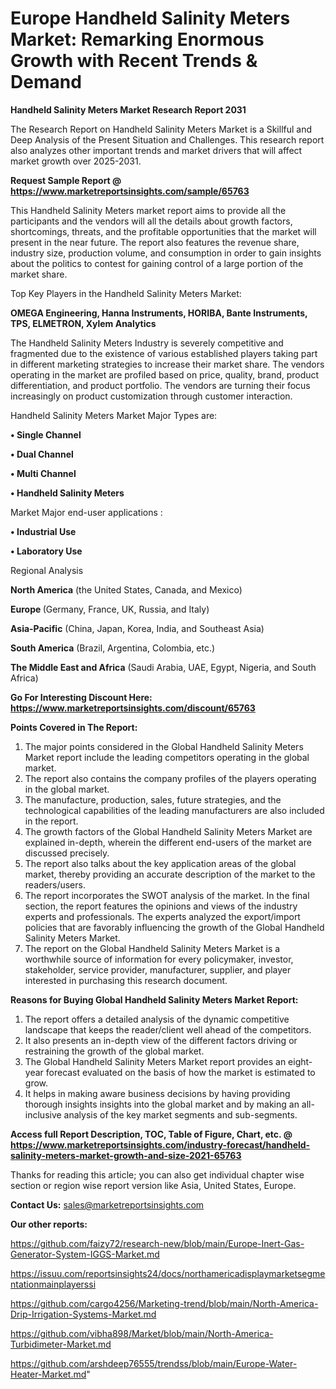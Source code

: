 # Europe Handheld Salinity Meters Market: Remarking Enormous Growth with Recent Trends & Demand

<strong>Handheld Salinity Meters Market Research Report 2031</strong>

The Research Report on Handheld Salinity Meters Market is a Skillful and Deep Analysis of the Present Situation and Challenges. This research report also analyzes other important trends and market drivers that will affect market growth over 2025-2031.

<strong>Request Sample Report @ <a href=https://www.marketreportsinsights.com/sample/65763>https://www.marketreportsinsights.com/sample/65763</a></strong>

This Handheld Salinity Meters market report aims to provide all the participants and the vendors will all the details about growth factors, shortcomings, threats, and the profitable opportunities that the market will present in the near future. The report also features the revenue share, industry size, production volume, and consumption in order to gain insights about the politics to contest for gaining control of a large portion of the market share.

Top Key Players in the Handheld Salinity Meters Market:

<strong>OMEGA Engineering, Hanna Instruments, HORIBA, Bante Instruments, TPS, ELMETRON, Xylem Analytics</strong>

The Handheld Salinity Meters Industry is severely competitive and fragmented due to the existence of various established players taking part in different marketing strategies to increase their market share. The vendors operating in the market are profiled based on price, quality, brand, product differentiation, and product portfolio. The vendors are turning their focus increasingly on product customization through customer interaction.

Handheld Salinity Meters Market Major Types are:

<strong>• Single Channel

• Dual Channel

• Multi Channel

• Handheld Salinity Meters</strong>

Market Major end-user applications :

<strong>• Industrial Use

• Laboratory Use</strong>

Regional Analysis

</u><strong><b>North America</b></strong> (the United States, Canada, and Mexico)

<strong><b>Europe </b></strong>(Germany, France, UK, Russia, and Italy)

<strong><b>Asia-Pacific</b></strong> (China, Japan, Korea, India, and Southeast Asia)

<strong><b>South America</b></strong> (Brazil, Argentina, Colombia, etc.)

<strong><b>The Middle East and Africa</b></strong> (Saudi Arabia, UAE, Egypt, Nigeria, and South Africa)

<strong>Go For Interesting Discount Here: <a href=https://www.marketreportsinsights.com/discount/65763>https://www.marketreportsinsights.com/discount/65763</a></strong>

<strong>Points Covered in The Report:</strong>
<ol>
  <li>The major points considered in the Global Handheld Salinity Meters Market report include the leading competitors operating in the global market.</li>
  <li>The report also contains the company profiles of the players operating in the global market.</li>
  <li>The manufacture, production, sales, future strategies, and the technological capabilities of the leading manufacturers are also included in the report.</li>
  <li>The growth factors of the Global Handheld Salinity Meters Market are explained in-depth, wherein the different end-users of the market are discussed precisely.</li>
  <li>The report also talks about the key application areas of the global market, thereby providing an accurate description of the market to the readers/users.</li>
  <li>The report incorporates the SWOT analysis of the market. In the final section, the report features the opinions and views of the industry experts and professionals. The experts analyzed the export/import policies that are favorably influencing the growth of the Global Handheld Salinity Meters Market.</li>
  <li>The report on the Global Handheld Salinity Meters Market is a worthwhile source of information for every policymaker, investor, stakeholder, service provider, manufacturer, supplier, and player interested in purchasing this research document.</li>
</ol>
<strong>Reasons for Buying Global Handheld Salinity Meters Market Report:</strong>

<ol>
  <li>The report offers a detailed analysis of the dynamic competitive landscape that keeps the reader/client well ahead of the competitors.</li>
  <li>It also presents an in-depth view of the different factors driving or restraining the growth of the global market.</li>
  <li>The Global Handheld Salinity Meters Market report provides an eight-year forecast evaluated on the basis of how the market is estimated to grow.</li>
  <li>It helps in making aware business decisions by having providing thorough insights insights into the global market and by making an all-inclusive analysis of the key market segments and sub-segments.</li>
</ol>
<strong>Access full Report Description, TOC, Table of Figure, Chart, etc. @ <a href=https://www.marketreportsinsights.com/industry-forecast/handheld-salinity-meters-market-growth-and-size-2021-65763>https://www.marketreportsinsights.com/industry-forecast/handheld-salinity-meters-market-growth-and-size-2021-65763</a></strong>


Thanks for reading this article; you can also get individual chapter wise section or region wise report version like Asia, United States, Europe.

<strong>Contact Us:</strong>
sales@marketreportsinsights.com

<strong>Our other reports:</strong>

<a href=https://github.com/faizy72/research-new/blob/main/Europe-Inert-Gas-Generator-System-IGGS-Market.md>https://github.com/faizy72/research-new/blob/main/Europe-Inert-Gas-Generator-System-IGGS-Market.md</a>

<a href=https://issuu.com/reportsinsights24/docs/northamericadisplaymarketsegmentationmainplayerssi>https://issuu.com/reportsinsights24/docs/northamericadisplaymarketsegmentationmainplayerssi</a>

<a href=https://github.com/cargo4256/Marketing-trend/blob/main/North-America-Drip-Irrigation-Systems-Market.md>https://github.com/cargo4256/Marketing-trend/blob/main/North-America-Drip-Irrigation-Systems-Market.md</a>

<a href=https://github.com/vibha898/Market/blob/main/North-America-Turbidimeter-Market.md>https://github.com/vibha898/Market/blob/main/North-America-Turbidimeter-Market.md</a>

<a href=https://github.com/arshdeep76555/trendss/blob/main/Europe-Water-Heater-Market.md>https://github.com/arshdeep76555/trendss/blob/main/Europe-Water-Heater-Market.md</a>"
